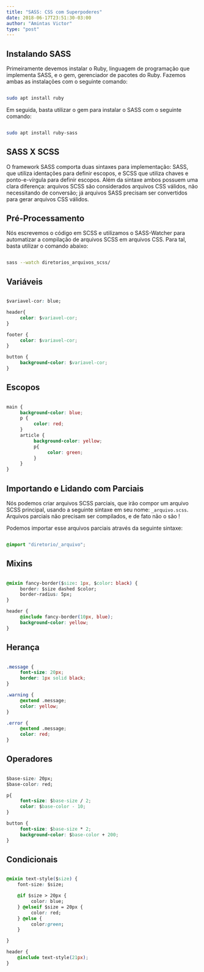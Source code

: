 ```yaml
---
title: "SASS: CSS com Superpoderes"
date: 2018-06-17T23:51:30-03:00
author: "Amintas Victor"
type: "post"
---
```


## Instalando SASS

Primeiramente devemos instalar o Ruby, linguagem de programação que implementa SASS, e o gem, gerenciador de pacotes do Ruby. Fazemos ambas as instalações com o seguinte comando:

```bash

sudo apt install ruby

```

Em seguida, basta utilizar o gem para instalar o SASS com o seguinte comando:

```bash

sudo apt install ruby-sass

```

## SASS X SCSS

O framework SASS comporta duas sintaxes para implementação: SASS, que utiliza identações para definir escopos, e SCSS que utiliza chaves e ponto-e-vírgula para definir escopos. Além da sintaxe ambos possuem uma clara diferença: arquivos SCSS são considerados arquivos CSS válidos, não necessitando de conversão; já arquivos SASS precisam ser convertidos para gerar arquivos CSS válidos.

## Pré-Processamento

Nós escrevemos o código em SCSS e utilizamos o SASS-Watcher para automatizar a compilação de arquivos SCSS em arquivos CSS. Para tal, basta utilizar o comando abaixo:

```bash

sass --watch diretorios_arquivos_scss/

```

## Variáveis

```css

$variavel-cor: blue;

header{
     color: $variavel-cor;
}

footer {
     color: $variavel-cor;
}

button {
     background-color: $variavel-cor;
}

```

## Escopos

```css

main {
     background-color: blue;
     p {
          color: red;
     }
     article {
          background-color: yellow;
          p{
               color: green;
          }
     }
}

```

## Importando e Lidando com Parciais

Nós podemos criar arquivos SCSS parciais, que irão compor um arquivo SCSS principal, usando a seguinte sintaxe em seu nome: ```_arquivo.scss```. Arquivos parciais não precisam ser compilados, e de fato não o são !

Podemos importar esse arquivos parciais através da seguinte sintaxe:

```css

@import "diretorio/_arquivo";

```

## Mixins

```css

@mixin fancy-border($size: 1px, $color: black) {
     border: $size dashed $color;
     border-radius: 5px;
}

header {
     @include fancy-border(10px, blue);
     background-color: yellow;
}

```

## Herança

```css

.message {
     font-size: 20px;
     border: 1px solid black;
}

.warning {
     @extend .message;
     color: yellow;
}

.error {
     @extend .message;
     color: red;
}

```

## Operadores

```css

$base-size: 20px;
$base-color: red;

p{
     font-size: $base-size / 2;
     color: $base-color - 10;
}

button {
     font-size: $base-size * 2;
     background-color: $base-color + 200;
}

```

## Condicionais

```css

@mixin text-style($size) {
    font-size: $size;

    @if $size > 20px {
         color: blue;
    } @elseif $size = 20px {
         color: red;
    } @else {
         color:green;
    }

}

header {
    @include text-style(21px);
}

```
